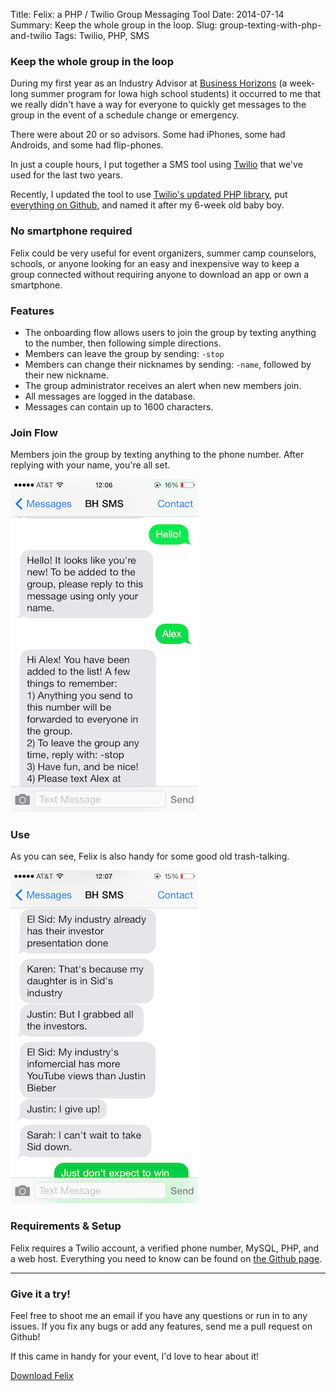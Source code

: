 Title: Felix: a PHP / Twilio Group Messaging Tool
Date: 2014-07-14
Summary: Keep the whole group in the loop.
Slug: group-texting-with-php-and-twilio
Tags: Twilio, PHP, SMS

### Keep the whole group in the loop

During my first year as an Industry Advisor at <a href="http://www.businesshorizonsiowa.org/">Business Horizons</a> (a week-long summer program for Iowa high school students) it occurred to me that we really didn't have a way for everyone to quickly get messages to the group in the event of a schedule change or emergency.

There were about 20 or so advisors. Some had iPhones, some had Androids, and some had flip-phones. 

In just a couple hours, I put together a SMS tool using <a href="http://twilio.com">Twilio</a> that we've used for the last two years.

Recently, I updated the tool to use <a href="https://github.com/twilio/twilio-php">Twilio's updated PHP library</a>, put <a href="https://github.com/alexpgates/felix">everything on Github</a>, and named it after my 6-week old baby boy.

### No smartphone required

Felix could be very useful for event organizers, summer camp counselors, schools, or anyone looking for an easy and inexpensive way to keep a group connected without requiring anyone to download an app or own a smartphone.

### Features

- The onboarding flow allows users to join the group by texting anything to the number, then following simple directions.
- Members can leave the group by sending: <code>-stop</code>
- Members can change their nicknames by sending: <code>-name</code>, followed by their new nickname.
- The group administrator receives an alert when new members join.
- All messages are logged in the database.
- Messages can contain up to 1600 characters.

### Join Flow

Members join the group by texting anything to the phone number. After replying with your name, you're all set.

<div class="row text-center">
    <img src="/static/images/felix-join-flow.png" width="300px">
</div>

### Use

As you can see, Felix is also handy for some good old trash-talking.

<div class="row text-center">
    <img src="/static/images/felix-use.png" width="300px">
</div>

### Requirements &amp; Setup

Felix requires a Twilio account, a verified phone number, MySQL, PHP, and a web host. Everything you need to know can be found on <a href="https://github.com/alexpgates/felix">the Github page</a>.

---

### Give it a try!

Feel free to shoot me an email if you have any questions or run in to any issues. If you fix any bugs or add any features, send me a pull request on Github!

If this came in handy for your event, I'd love to hear about it!

<div class="row text-center top-padding download">
    <a class="btn btn-large" href="https://github.com/alexpgates/felix/archive/master.zip">Download Felix <i class="fa fa-arrow-circle-down"></i></a>
</div>